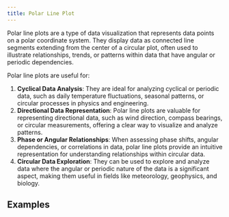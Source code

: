 ```yaml
---
title: Polar Line Plot
---
```


Polar line plots are a type of data visualization that represents data points on a polar coordinate system. They display data as connected line segments extending from the center of a circular plot, often used to illustrate relationships, trends, or patterns within data that have angular or periodic dependencies.

Polar line plots are useful for:

1. **Cyclical Data Analysis**: They are ideal for analyzing cyclical or periodic data, such as daily temperature fluctuations, seasonal patterns, or circular processes in physics and engineering.
2. **Directional Data Representation**: Polar line plots are valuable for representing directional data, such as wind direction, compass bearings, or circular measurements, offering a clear way to visualize and analyze patterns.
3. **Phase or Angular Relationships**: When assessing phase shifts, angular dependencies, or correlations in data, polar line plots provide an intuitive representation for understanding relationships within circular data.
4. **Circular Data Exploration**: They can be used to explore and analyze data where the angular or periodic nature of the data is a significant aspect, making them useful in fields like meteorology, geophysics, and biology.

## Examples
